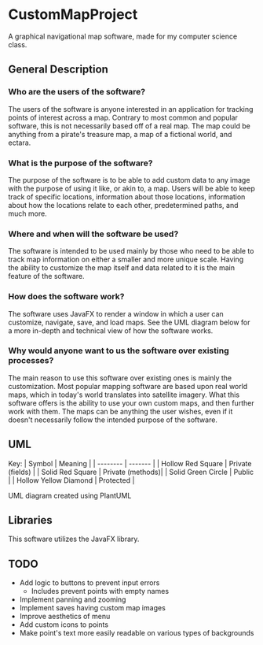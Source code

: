 # CustomMapProject
A graphical navigational map software, made for my computer science class. 

## General Description
### Who are the users of the software?
The users of the software is anyone interested in an application for tracking points of interest across a map. Contrary to most common and popular software, this is not necessarily based off of a real map. 
The map could be anything from a pirate's treasure map, a map of a fictional world, and ectara.  
### What is the purpose of the software?
The purpose of the software is to be able to add custom data to any image with the purpose of using it like, or akin to, a map. 
Users will be able to keep track of specific locations, information about those locations, information about how the locations relate to each other, predetermined paths, and much more. 
### Where and when will the software be used? 
The software is intended to be used mainly by those who need to be able to track map information on either a smaller and more unique scale. Having the ability to customize the map itself and data related to it is the main feature of the software.
### How does the software work? 
The software uses JavaFX to render a window in which a user can customize, navigate, save, and load maps.
See the UML diagram below for a more in-depth and technical view of how the software works. 
### Why would anyone want to us the software over existing processes? 
The main reason to use this software over existing ones is mainly the customization. Most popular mapping software are based upon real world maps, which in today's world translates into satellite imagery.
What this software offers is the ability to use your own custom maps, and then further work with them. The maps can be anything the user wishes, even if it doesn't necessarily follow the intended purpose of the software. 

## UML
Key: 
| Symbol    | Meaning |
| -------- | ------- |
| Hollow Red Square  | Private (fields)    |
| Solid Red Square  | Private (methods)|
| Solid Green Circle | Public     |
| Hollow Yellow Diamond    | Protected    |

UML diagram created using PlantUML

## Libraries
This software utilizes the JavaFX library.  

## TODO
- Add logic to buttons to prevent input errors
  - Includes prevent points with empty names 
- Implement panning and zooming
- Implement saves having custom map images
- Improve aesthetics of menu
- Add custom icons to points
- Make point's text more easily readable on various types of backgrounds

